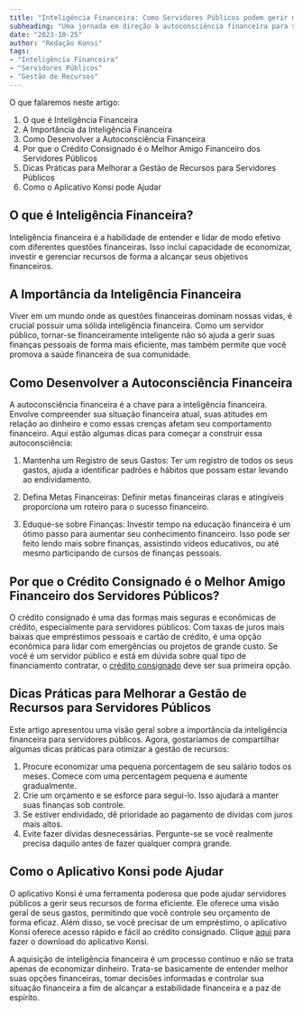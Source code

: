 ```yaml
---
title: "Inteligência Financeira: Como Servidores Públicos podem gerir melhor seus Recursos"
subheading: "Uma jornada em direção à autoconsciência financeira para servidores públicos"
date: "2023-10-25"
author: "Redação Konsi"
tags:
- "Inteligência Financeira"
- "Servidores Públicos"
- "Gestão de Recursos"
---
```


O que falaremos neste artigo:

1. O que é Inteligência Financeira
2. A Importância da Inteligência Financeira
3. Como Desenvolver a Autoconsciência Financeira
4. Por que o Crédito Consignado é o Melhor Amigo Financeiro dos Servidores Públicos
5. Dicas Práticas para Melhorar a Gestão de Recursos para Servidores Públicos
6. Como o Aplicativo Konsi pode Ajudar

## O que é Inteligência Financeira?

Inteligência financeira é a habilidade de entender e lidar de modo efetivo com diferentes questões financeiras. Isso inclui capacidade de economizar, investir e gerenciar recursos de forma a alcançar seus objetivos financeiros.

## A Importância da Inteligência Financeira

Viver em um mundo onde as questões financeiras dominam nossas vidas, é crucial possuir uma sólida inteligência financeira. Como um servidor público, tornar-se financeiramente inteligente não só ajuda a gerir suas finanças pessoais de forma mais eficiente, mas também permite que você promova a saúde financeira de sua comunidade. 

## Como Desenvolver a Autoconsciência Financeira

A autoconsciência financeira é a chave para a inteligência financeira. Envolve compreender sua situação financeira atual, suas atitudes em relação ao dinheiro e como essas crenças afetam seu comportamento financeiro. Aqui estão algumas dicas para começar a construir essa autoconsciência:

1. Mantenha um Registro de seus Gastos: Ter um registro de todos os seus gastos, ajuda a identificar padrões e hábitos que possam estar levando ao endividamento.
   
2. Defina Metas Financeiras: Definir metas financeiras claras e atingíveis proporciona um roteiro para o sucesso financeiro.

3. Eduque-se sobre Finanças: Investir tempo na educação financeira é um ótimo passo para aumentar seu conhecimento financeiro. Isso pode ser feito lendo mais sobre finanças, assistindo vídeos educativos, ou até mesmo participando de cursos de finanças pessoais. 

## Por que o Crédito Consignado é o Melhor Amigo Financeiro dos Servidores Públicos?

O crédito consignado é uma das formas mais seguras e econômicas de crédito, especialmente para servidores públicos. Com taxas de juros mais baixas que empréstimos pessoais e cartão de crédito, é uma opção econômica para lidar com emergências ou projetos de grande custo. Se você é um servidor público e está em dúvida sobre qual tipo de financiamento contratar, o [crédito consignado](https://www.konsi.com.br/postagens/por-que-o-crdito-consignado-a-melhor-escolha-para-servidores-pblicos) deve ser sua primeira opção.

## Dicas Práticas para Melhorar a Gestão de Recursos para Servidores Públicos

Este artigo apresentou uma visão geral sobre a importância da inteligência financeira para servidores públicos. Agora, gostaríamos de compartilhar algumas dicas práticas para otimizar a gestão de recursos:

1. Procure economizar uma pequena porcentagem de seu salário todos os meses. Comece com uma percentagem pequena e aumente gradualmente.
2. Crie um orçamento e se esforce para segui-lo. Isso ajudará a manter suas finanças sob controle.
3. Se estiver endividado, dê prioridade ao pagamento de dívidas com juros mais altos.
4. Evite fazer dívidas desnecessárias. Pergunte-se se você realmente precisa daquilo antes de fazer qualquer compra grande.

## Como o Aplicativo Konsi pode Ajudar

O aplicativo Konsi é uma ferramenta poderosa que pode ajudar servidores públicos a gerir seus recursos de forma eficiente. Ele oferece uma visão geral de seus gastos, permitindo que você controle seu orçamento de forma eficaz. Além disso, se você precisar de um empréstimo, o aplicativo Konsi oferece acesso rápido e fácil ao crédito consignado. Clique [aqui](https://www.konsi.com.br/download-aplicativo) para fazer o download do aplicativo Konsi.

A aquisição de inteligência financeira é um processo contínuo e não se trata apenas de economizar dinheiro. Trata-se basicamente de entender melhor suas opções financeiras, tomar decisões informadas e controlar sua situação financeira a fim de alcançar a estabilidade financeira e a paz de espírito.